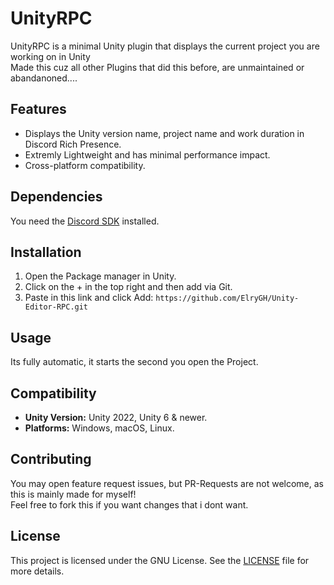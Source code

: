 # UnityRPC

UnityRPC is a minimal Unity plugin that displays the current project you are working on in Unity</br>
Made this cuz all other Plugins that did this before, are unmaintained or abandanoned....

## Features
- Displays the Unity version name, project name and work duration in Discord Rich Presence.
- Extremly Lightweight and has minimal performance impact.
- Cross-platform compatibility.

## Dependencies
You need the [Discord SDK](https://github.com/thetestgame/upm-discord-game-sdk) installed.

## Installation
1. Open the Package manager in Unity.
2. Click on the + in the top right and then add via Git.
3. Paste in this link and click Add: `https://github.com/ElryGH/Unity-Editor-RPC.git`

## Usage
Its fully automatic, it starts the second you open the Project.

## Compatibility
- **Unity Version:** Unity 2022, Unity 6 & newer.
- **Platforms:** Windows, macOS, Linux.

## Contributing
You may open feature request issues, but PR-Requests are not welcome, as this is mainly made for myself!</br>
Feel free to fork this if you want changes that i dont want.

## License
This project is licensed under the GNU License. See the [LICENSE](LICENSE) file for more details.
